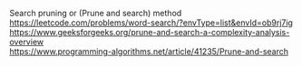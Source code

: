 Search pruning or (Prune and search) method\
https://leetcode.com/problems/word-search/?envType=list&envId=ob9rj7ig \
https://www.geeksforgeeks.org/prune-and-search-a-complexity-analysis-overview \
https://www.programming-algorithms.net/article/41235/Prune-and-search
